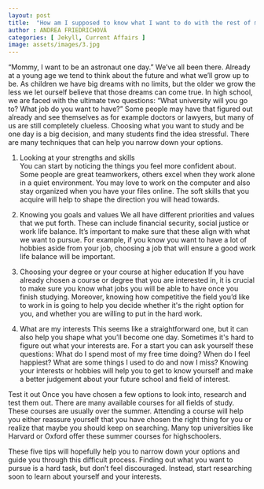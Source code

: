 ```yaml
---
layout: post
title:  "How am I supposed to know what I want to do with the rest of my life?!"
author : ANDREA FRIEDRICHOVÁ 
categories: [ Jekyll, Current Affairs ]
image: assets/images/3.jpg
---
```

“Mommy, I want to be an astronaut one day.” We’ve all been there. Already at a young age we tend to think about the future and what we’ll grow up to be.  As children we have big dreams with no limits, but the older we grow the less we let ourself believe that those dreams can come true. In high school, we are faced with the ultimate two questions: “What university will you go to? What job do you want to have?”
Some people may have that figured out already and see themselves as for example doctors or lawyers, but many of us are still completely clueless. Choosing what you want to study and be one day is a big decision, and many students find the idea stressful. There are many techniques that can help you narrow down your options. 

1. Looking at your strengths and skills  
	You can start by noticing the things you feel more confident about. Some people are great teamworkers, others excel when they work alone in a quiet environment. You may love to work on the computer and also stay organized when you have your files online. The soft skills that you acquire will help to shape the direction you will head towards.

2. Knowing you goals and values
	We all have different priorities and values that we put forth. These can include financial security, social justice or work life balance. It’s important to make sure that these align with what we want to pursue. For example, if you know you want to have a lot of hobbies aside from your job, choosing a job that will ensure a good work life balance will be important. 

3. Choosing your degree or your course at higher education
	If you have already chosen a course or degree that you are interested in, it is crucial to make sure you know what jobs you will be able to have once you finish studying. Moreover, knowing how competitive the field you’d like to work in is going to help you decide whether it's the right option for you, and whether you are willing to put in the hard work. 

4. What are my interests 
	This seems like a straightforward one, but it can also help you shape what you’ll become one day. Sometimes it's hard to figure out what your interests are. For a start you can ask yourself these questions: 
What do I spend most of my free time doing?
When do I feel happiest? 
What are some things I used to do and now I miss? 
Knowing your interests or hobbies will help you to get to know yourself and make a better judgement about your future school and field of interest.   

Test it out 
	Once you have chosen a few options to look into, research and test them out. There are many available courses for all fields of study. These courses are usually over the summer. Attending a course will help you either reassure yourself that you have chosen the right thing for you or realize that maybe you should keep on searching. Many top universities like Harvard or Oxford offer these summer courses for highschoolers. 

These five tips will hopefully help you to narrow down your options and guide you through this difficult process. Finding out what you want to pursue is a hard task, but don’t feel discouraged. Instead, start researching soon to learn about yourself and your interests.  
